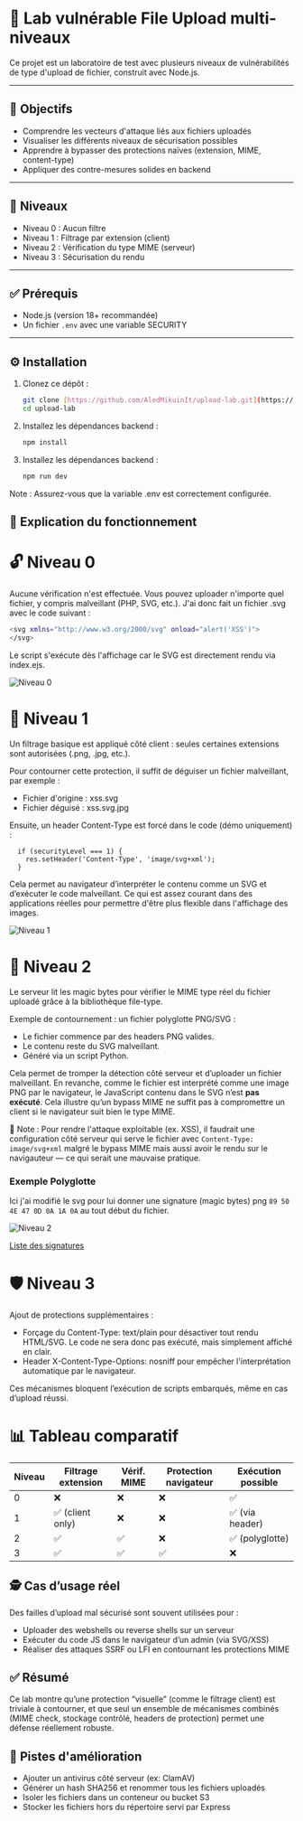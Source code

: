 # 🧪 Lab vulnérable File Upload multi-niveaux

Ce projet est un laboratoire de test avec plusieurs niveaux de vulnérabilités de type d'upload de fichier, construit avec Node.js.

---

## 🎯 Objectifs

- Comprendre les vecteurs d'attaque liés aux fichiers uploadés
- Visualiser les différents niveaux de sécurisation possibles
- Apprendre à bypasser des protections naïves (extension, MIME, content-type)
- Appliquer des contre-mesures solides en backend

---

## 🔐 Niveaux

- Niveau 0 : Aucun filtre
- Niveau 1 : Filtrage par extension (client)
- Niveau 2 : Vérification du type MIME (serveur)
- Niveau 3 : Sécurisation du rendu

---

## ✅ Prérequis

- Node.js (version 18+ recommandée)   
- Un fichier `.env` avec une variable SECURITY 

---

## ⚙️ Installation

1. Clonez ce dépôt :

   ```bash
   git clone [https://github.com/AledMikuinIt/upload-lab.git](https://github.com/AledMikuinIt/upload-lab.git)
   cd upload-lab
   
2. Installez les dépendances backend :

   ```bash
   npm install
   
3. Installez les dépendances backend :

   ```bash
   npm run dev

Note : Assurez-vous que la variable .env est correctement configurée.

## 🧠 Explication du fonctionnement

# 🔓 Niveau 0

Aucune vérification n'est effectuée. Vous pouvez uploader n'importe quel fichier, y compris malveillant (PHP, SVG, etc.).
J'ai donc fait un fichier .svg avec le code suivant :

```bash
<svg xmlns="http://www.w3.org/2000/svg" onload="alert('XSS')">
</svg>
```
Le script s'exécute dès l'affichage car le SVG est directement rendu via index.ejs.

![Niveau 0](n0.PNG)

# 🚧 Niveau 1

Un filtrage basique est appliqué côté client : seules certaines extensions sont autorisées (.png, .jpg, etc.).

Pour contourner cette protection, il suffit de déguiser un fichier malveillant, par exemple :

- Fichier d'origine : xss.svg
- Fichier déguisé : xss.svg.jpg

Ensuite, un header Content-Type est forcé dans le code (démo uniquement) :

```
  if (securityLevel === 1) {
    res.setHeader('Content-Type', 'image/svg+xml'); 
  }
```
Cela permet au navigateur d’interpréter le contenu comme un SVG et d’exécuter le code malveillant. 
Ce qui est assez courant dans des applications réelles pour permettre d'être plus flexible dans l'affichage des images.

![Niveau 1](n1.PNG)

# 🔬 Niveau 2

Le serveur lit les magic bytes pour vérifier le MIME type réel du fichier uploadé grâce à la bibliothèque file-type.

Exemple de contournement : un fichier polyglotte PNG/SVG :

- Le fichier commence par des headers PNG valides.
- Le contenu reste du SVG malveillant.
- Généré via un script Python.

Cela permet de tromper la détection côté serveur et d’uploader un fichier malveillant. 
En revanche, comme le fichier est interprété comme une image PNG par le navigateur,
le JavaScript contenu dans le SVG n’est **pas exécuté**. Cela illustre qu’un bypass MIME ne suffit pas à compromettre un client si le navigateur suit bien le type MIME.

📎 Note : Pour rendre l'attaque exploitable (ex. XSS), il faudrait une configuration côté serveur 
qui serve le fichier avec `Content-Type: image/svg+xml` malgré le bypass MIME mais aussi avoir le rendu sur le navigauteur — 
ce qui serait une mauvaise pratique.

### Exemple Polyglotte
Ici j'ai modifié le svg pour lui donner une signature (magic bytes) png `89 50 4E 47 0D 0A 1A 0A` au tout début du fichier.

![Niveau 2](n2.png)

[Liste des signatures](https://en.wikipedia.org/wiki/List_of_file_signatures "List")

# 🛡️ Niveau 3

Ajout de protections supplémentaires :
- Forçage du Content-Type: text/plain pour désactiver tout rendu HTML/SVG. Le code ne sera donc pas exécuté, mais simplement affiché en clair.
- Header X-Content-Type-Options: nosniff pour empêcher l'interprétation automatique par le navigateur.

Ces mécanismes bloquent l’exécution de scripts embarqués, même en cas d’upload réussi.


# 📊 Tableau comparatif 


| Niveau | Filtrage extension | Vérif. MIME | Protection navigateur | Exécution possible |
|--------|--------------------|-------------|------------------------|--------------------|
| 0      | ❌                 | ❌          | ❌                     | ✅                 |
| 1      | ✅ (client only)   | ❌          | ❌                     | ✅ (via header)    |
| 2      | ✅                 | ✅          | ❌                     | ✅ (polyglotte)    |
| 3      | ✅                 | ✅          | ✅                     | ❌                 |



## 🕵️ Cas d’usage réel

Des failles d’upload mal sécurisé sont souvent utilisées pour :
- Uploader des webshells ou reverse shells sur un serveur
- Exécuter du code JS dans le navigateur d’un admin (via SVG/XSS)
- Réaliser des attaques SSRF ou LFI en contournant les protections MIME


## ✅ Résumé

Ce lab montre qu’une protection “visuelle” (comme le filtrage client) est triviale à contourner, et que seul un ensemble de mécanismes combinés (MIME check, stockage contrôlé, headers de protection) permet une défense réellement robuste.



## 🚀 Pistes d'amélioration

- Ajouter un antivirus côté serveur (ex: ClamAV)
- Générer un hash SHA256 et renommer tous les fichiers uploadés
- Isoler les fichiers dans un conteneur ou bucket S3
- Stocker les fichiers hors du répertoire servi par Express
